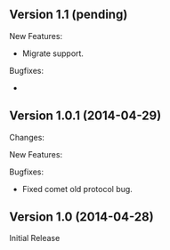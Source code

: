 ## Version 1.1 (pending)

New Features:

 - Migrate support.

Bugfixes:

 - 


## Version 1.0.1 (2014-04-29)

Changes:

New Features:

Bugfixes:

  - Fixed comet old protocol bug.

## Version 1.0 (2014-04-28)

Initial Release

